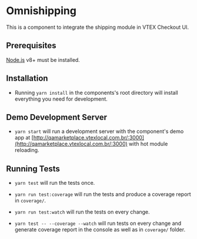 # Omnishipping

This is a component to integrate the shipping module in VTEX Checkout UI.

## Prerequisites

[Node.js](http://nodejs.org/) v8+ must be installed.

## Installation

- Running `yarn install` in the components's root directory will install everything you need for development.

## Demo Development Server

- `yarn start` will run a development server with the component's demo app at [http://qamarketplace.vtexlocal.com.br/:3000](http://qamarketplace.vtexlocal.com.br/:3000) with hot module reloading.

## Running Tests

- `yarn test` will run the tests once.

- `yarn run test:coverage` will run the tests and produce a coverage report in `coverage/`.

- `yarn run test:watch` will run the tests on every change.

- `yarn test -- --coverage --watch` will run tests on every change and generate coverage report in the console as well as in `coverage/` folder.